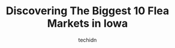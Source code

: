 ---
layout: ampstory
image: https://i0.wp.com/paketmu.com/wp-content/uploads/2023/06/old-creamery-0-in-iowa-1686369972.jpeg?resize=640,853
author: techidn
featured: false
description: Explore the diverse Flea Market scene in Iowa, home to an incredible selection of 10 establishments catering to every taste. Whether youre in search of iconic favorites or undiscovered trea
title: Discovering The Biggest 10 Flea Markets in Iowa
cover:
   title: Discovering The Biggest 10 Flea Markets in Iowa
   subtitle: RICKPATE
   background: https://paketmu.com/wp-content/uploads/2023/06/old-creamery-0-in-iowa-1686369972.jpeg

pages: 
 - layout: thirds
   top: <h1>#1 Collectamania</h1>
   bottom: "<p>If you recently had items come up missing.  There is a possibility that one of the employees has given someone pennies on the dollar for the items.  They regularly buy al</p>"
   background: https://paketmu.com/wp-content/uploads/2023/06/old-creamery-1-in-iowa-1686369973.jpeg
   backgroundblur: true
 - layout: thirds
   top: <h1>#2 What Cheer Flea Market</h1>
   bottom: "<p>Lotsa stuff and they wheel and deal on Sunday....back in August.Baseball hail pummeled our car though.</p>"
   background: https://paketmu.com/wp-content/uploads/2023/06/old-creamery-2-in-iowa-1686369975.jpeg
   cta:
      link: https://paketmu.com/discovering-the-biggest-10-flea-markets-in-iowa/
      text: Discovering The Biggest 10 Flea Markets in Iowa
 - layout: thirds
   top: <h1>#3 Farmers Market</h1>
   bottom: "<p>Another great Saturday! So many people and even more dogs. Has it become a pet show now? Even after all the entitled pet owners, we still had a great time and got some aw</p>"
   background: https://paketmu.com/wp-content/uploads/2023/06/old-creamery-3-in-iowa-1686369976.jpeg
   cta:
      link: https://paketmu.com/discovering-the-biggest-10-flea-markets-in-iowa/
      text: Discovering The Biggest 10 Flea Markets in Iowa
 - layout: thirds
   top: <h1>#4 New 2 U Treasures</h1>
   bottom: "<p>1500 Army Post Rd, Des Moines, IA 50315, United States</p>"
   background: https://images.unsplash.com/photo-1561679660-d00ee1e0dc8e?ixlib=rb-4.0.3&ixid=MnwxMjA3fDB8MHxwaG90by1wYWdlfHx8fGVufDB8fHx8&auto=format&fit=crop&w=640&h=853&q=80
   cta:
      link: https://paketmu.com/discovering-the-biggest-10-flea-markets-in-iowa/
      text: Discovering The Biggest 10 Flea Markets in Iowa
 - layout: thirds
   top: <h1>#5 Webster County Fairgrounds</h1>
   bottom: "<p>22770 Old Hwy 169, Fort Dodge, IA 50501, United States</p>"
   background: https://images.unsplash.com/photo-1546497974-b213c9efb599?ixlib=rb-4.0.3&ixid=MnwxMjA3fDB8MHxwaG90by1wYWdlfHx8fGVufDB8fHx8&auto=format&fit=crop&w=640&h=853&q=80
   cta:
      link: https://paketmu.com/discovering-the-biggest-10-flea-markets-in-iowa/
      text: Discovering The Biggest 10 Flea Markets in Iowa
 - layout: thirds
   top: <h1>#6 Farmers Market Main Street</h1>
   bottom: "<p>424-498 Main St, Ames, IA 50010, United States</p>"
   background: https://images.unsplash.com/photo-1615749413727-825b59a857b5?ixlib=rb-4.0.3&ixid=MnwxMjA3fDB8MHxwaG90by1wYWdlfHx8fGVufDB8fHx8&auto=format&fit=crop&w=640&h=853&q=80
   cta:
      link: https://paketmu.com/discovering-the-biggest-10-flea-markets-in-iowa/
      text: Discovering The Biggest 10 Flea Markets in Iowa
 - layout: thirds
   top: <h1>#7 Thrifty Flea Market</h1>
   bottom: "<p>1212 Euclid Ave, Des Moines, IA 50313, United States</p>"
   background: https://images.unsplash.com/photo-1597773150796-e5c14ebecbf5?ixlib=rb-4.0.3&ixid=MnwxMjA3fDB8MHxwaG90by1wYWdlfHx8fGVufDB8fHx8&auto=format&fit=crop&w=640&h=853&q=80
   cta:
      link: https://paketmu.com/discovering-the-biggest-10-flea-markets-in-iowa/
      text: Discovering The Biggest 10 Flea Markets in Iowa
 - layout: thirds
   middle: Continue reading...
   background: https://images.unsplash.com/photo-1533998839656-76f5e4b2bccb?ixlib=rb-4.0.3&ixid=MnwxMjA3fDB8MHxwaG90by1wYWdlfHx8fGVufDB8fHx8&auto=format&fit=crop&w=640&h=853&q=80
   cta:
      link: https://paketmu.com/discovering-the-biggest-10-flea-markets-in-iowa/
      text: Discovering The Biggest 10 Flea Markets in Iowa
      
---